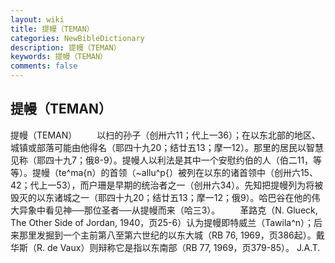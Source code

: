 ```yaml
---
layout: wiki
title: 提幔（TEMAN）
categories: NewBibleDictionary
description: 提幔（TEMAN）
keywords: 提幔（TEMAN）
comments: false
---
```


## 提幔（TEMAN）



提幔（TEMAN）
　　以扫的孙子（创卅六11；代上一36）；在以东北部的地区、城镇或部落可能由他得名（耶四十九20；结廿五13；摩一12）。那里的居民以智慧见称（耶四十九7；俄8-9）。提幔人以利法是其中一个安慰约伯的人（伯二11，等等）。提幔（te^ma{n）的首领（~allu^p{）被列在以东的诸首领中（创卅六15、42；代上一53），而户珊是早期的统治者之一（创卅六34）。先知把提幔列为将被毁灭的以东诸城之一（耶四十九20；结廿五13；摩一12；俄9）。哈巴谷在他的伟大异象中看见神──那位圣者──从提幔而来（哈三3）。
　　革路克（N. Glueck, The Other Side of Jordan, 1940，页25-6）认为提幔即特威兰（Tawila^n）；后来那里发掘到一个主前第八至第六世纪的以东大城（RB
76, 1969，页386起）。戴华斯（R. de Vaux）则辩称它是指以东南部（RB
77, 1969，页379-85）。
J.A.T.




